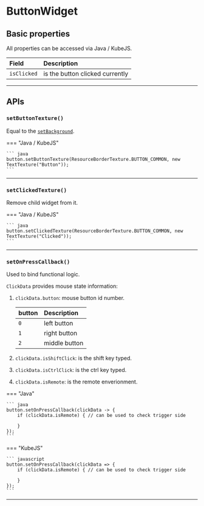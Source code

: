 # ButtonWidget

## Basic properties

All properties can be accessed via Java / KubeJS.


| Field       | Description                          |
| :---------- | :----------------------------------- |
| `isClicked`       | is the button clicked currently |

---

## APIs

### `setButtonTexture()`

Equal to the [`setBackground`](index.md#setbackground).

=== "Java / KubeJS"

    ``` java 
    button.setButtonTexture(ResourceBorderTexture.BUTTON_COMMON, new TextTexture("Button"));
    ```
---

### `setClickedTexture()`

Remove child widget from it.

=== "Java / KubeJS"

    ``` java 
    button.setClickedTexture(ResourceBorderTexture.BUTTON_COMMON, new TextTexture("Clicked"));
    ```
---

### `setOnPressCallback()`

Used to bind functional logic.

`ClickData` provides mouse state information:

1. `clickData.button`: mouse button id number.

    | button       | Description                          |
    | :---------- | :----------------------------------- |
    | `0`       | left button |
    | `1`       | right button |
    | `2`       | middle button |

2. `clickData.isShiftClick`: is the shift key typed.
3. `clickData.isCtrlClick`: is the ctrl key typed.
3. `clickData.isRemote`: is the remote enverionment.

=== "Java"

    ``` java 
    button.setOnPressCallback(clickData -> {
        if (clickData.isRemote) { // can be used to check trigger side
            
        }
    });
    ```

=== "KubeJS"

    ``` javascript 
    button.setOnPressCallback(clickData => {
        if (clickData.isRemote) { // can be used to check trigger side
            
        }
    });
    ```

---
